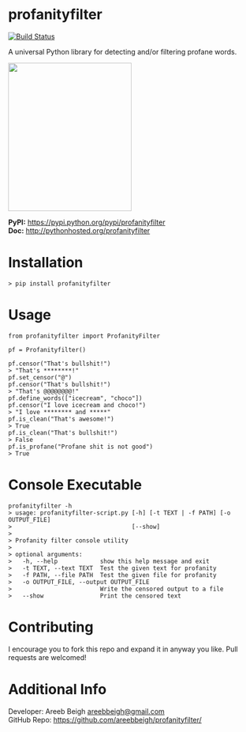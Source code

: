 # profanityfilter
[![Build Status](https://travis-ci.org/areebbeigh/profanityfilter.svg?branch=master)](https://travis-ci.org/areebbeigh/profanityfilter)

A universal Python library for detecting and/or filtering profane words.

<img src="https://pixabay.com/static/uploads/photo/2014/03/24/13/47/swearing-294391_960_720.png" height="300px" width="250px">

<b>PyPI:</b> https://pypi.python.org/pypi/profanityfilter<br>
<b>Doc:</b> http://pythonhosted.org/profanityfilter

# Installation

`> pip install profanityfilter`

# Usage

```
from profanityfilter import ProfanityFilter

pf = Profanityfilter()

pf.censor("That's bullshit!")
> "That's ********!"
pf.set_censor("@")
pf.censor("That's bullshit!")
> "That's @@@@@@@@!"
pf.define_words(["icecream", "choco"])
pf.censor("I love icecream and choco!")
> "I love ******** and *****"
pf.is_clean("That's awesome!")
> True
pf.is_clean("That's bullshit!")
> False
pf.is_profane("Profane shit is not good")
> True
```

# Console Executable

```
profanityfilter -h
> usage: profanityfilter-script.py [-h] [-t TEXT | -f PATH] [-o OUTPUT_FILE]
>                                  [--show]
>
> Profanity filter console utility
>
> optional arguments:
>   -h, --help            show this help message and exit
>   -t TEXT, --text TEXT  Test the given text for profanity
>   -f PATH, --file PATH  Test the given file for profanity
>   -o OUTPUT_FILE, --output OUTPUT_FILE
>                         Write the censored output to a file
>   --show                Print the censored text
```

# Contributing
I encourage you to fork this repo and expand it in anyway you like. Pull requests are welcomed!

# Additional Info
Developer: Areeb Beigh <areebbeigh@gmail.com><br>
GitHub Repo: https://github.com/areebbeigh/profanityfilter/
